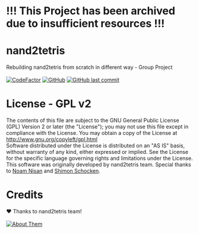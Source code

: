 # !!! This Project has been archived due to insufficient resources !!!

# nand2tetris
Rebuilding nand2tetris from scratch in different way - Group Project<br><br>
[![CodeFactor](https://www.codefactor.io/repository/github/nand2tetris-new/nand2tetris/badge/main)](https://www.codefactor.io/repository/github/nand2tetris-new/nand2tetris/overview/main)
[![GitHub](https://img.shields.io/github/license/nand2tetris-new/nand2tetris)](https://github.com/nand2tetris-new/nand2tetris/blob/main/LICENSE)
[![GitHub last commit](https://img.shields.io/github/last-commit/nand2tetris-new/nand2tetris)](https://github.com/nand2tetris-new/nand2tetris/commits/main)

# License - GPL v2
The contents of this file are subject to the GNU General Public License
(GPL) Version 2 or later (the "License"); you may not use this file except
in compliance with the License. You may obtain a copy of the License at
http://www.gnu.org/copyleft/gpl.html<br>
Software distributed under the License is distributed on an "AS IS" basis,
without warranty of any kind, either expressed or implied. See the License
for the specific language governing rights and limitations under the
License.<br>
This software was originally developed by nand2tetris team. Special thanks to [Noam Nisan](https://www.cs.huji.ac.il/~noam/) and [Shimon Schocken](https://www.shimonschocken.com/).
# Credits
❤️ Thanks to nand2tetris team!<br><br>
[![About Them](https://img.shields.io/badge/About%20Them-https%3A%2F%2Fwww.nand2tetris.org%2Fcopy--of--about-green)](https://www.nand2tetris.org/copy-of-about)
